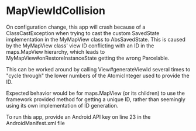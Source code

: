 # MapViewIdCollision

On configuration change, this app will crash because of a ClassCastException when trying to cast the custom SavedState implementation in the MyMapView class to AbsSavedState.
This is caused by the MyMapView class' view ID conflicting with an ID in the maps.MapView hierarchy, which leads to MyMapView#onRestoreInstanceState getting the wrong Parcelable.

This can be worked around by calling View#generateViewId several times to "cycle through" the lower numbers of the AtomicInteger used to provide the ID.

Expected behavior would be for maps.MapView (or its children) to use the framework provided method for getting a unique ID, rather than seemingly using its own implementation of ID generation.

To run this app, provide an Android API key on line 23 in the AndroidManifest.xml file
